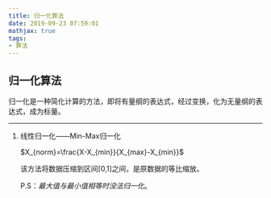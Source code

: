 ```yaml
---
title: 归一化算法
date: 2019-09-23 07:59:01
mathjax: true
tags: 
- 算法
---
```


## 归一化算法

归一化是一种简化计算的方法，即将有量纲的表达式，经过变换，化为无量纲的表达式，成为标量。

-------

1. 线性归一化——Min-Max归一化

   $X_{norm}=\frac{X-X_{min}}{X_{max}-X_{min}}$

   该方法将数据压缩到区间[0,1]之间，是原数据的等比缩放。

   P.S：*最大值与最小值相等时没法归一化*。

   

